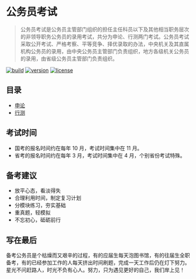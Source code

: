 # 公务员考试

> 公务员考试是公务员主管部门组织的担任主任科员以下及其他相当职务层次的非领导职务公务员的录用考试，共分为申论、行测两门考试。公务员考试采取公开考试、严格考察、平等竞争、择优录取的办法，中央机关及其直属机构公务员的录用，由中央公务员主管部门负责组织，地方各级机关公务员的录用，由省级公务员主管部门负责组织。

[![build][build-image]][build-url]
[![version][version-image]][version-url]
[![license][license-image]][license-url]

## 目录

* [申论](申论)
* [行测](行测)

## 考试时间

* 国考的报名时间约在每年 10 月，考试时间集中在 11 月。
* 省考的报名时间约在每年 3 月，考试时间集中在 4 月，个别省份考试特殊。

## 备考建议

* 放平心态，看淡得失
* 合理利用时间，制定复习计划
* 分模块练习，夯实基础
* 重真题，轻模拟
* 不忘初心，砥砺前行

## 写在最后

备考公务员是个枯燥而又艰辛的过程，有的应届生每天泡图书馆，有的往届生全职备考，有的已经参加工作的人每天挤出时间刷题，完成一天工作后仍在灯下努力。星光不问赶路人，时光不负有心人。努力，只为遇见更好的自己，我们岸上见！



[build-image]: https://img.shields.io/badge/build-passing-brightgreen	"build"
[build-url]: https://github.com/kuriv/civil-service-exam	"build"
[version-image]: https://img.shields.io/badge/version-v1.0.1-blue	"version"
[version-url]: https://github.com/kuriv/civil-service-exam	"version"
[license-image]: https://img.shields.io/badge/license-MIT-green	"license"
[license-url]: https://github.com/kuriv/civil-service-exam	"license"